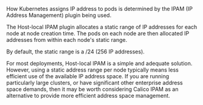 How Kubernetes assigns IP address to pods is determined by the IPAM (IP Address Management) plugin being used.

The Host-local IPAM plugin allocates a static range of IP addresses for each node at node creation time.  The pods on each node are then allocated IP addresses from within each node's static range.  

By default, the static range is a /24 (256 IP addresses).

For most deployments, Host-local IPAM is a simple and adequate solution. However, using a static address range per node typically means less efficient use of the available IP address space. If you are running particularly large clusters, or have significant other enterprise address space demands, then it may be worth considering Calico IPAM as an alternative to provide more efficient address space management.
